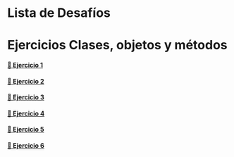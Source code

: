 # Lista de Desafíos

# Ejercicios Clases, objetos y métodos

#### [🔗 Ejercicio 1](https://github.com/osobuxs/Tp-5-Rolling-JS/tree/main/Ej-1#readme)

#### [🔗 Ejercicio 2](https://github.com/osobuxs/Tp-5-Rolling-JS/tree/main/Ej-2#readme)

#### [🔗 Ejercicio 3](https://github.com/osobuxs/Tp-5-Rolling-JS/tree/main/Ej-3#readme)

#### [🔗 Ejercicio 4](https://github.com/osobuxs/Tp-5-Rolling-JS/tree/main/Ej-4#readme)

#### [🔗 Ejercicio 5](https://github.com/osobuxs/Tp-5-Rolling-JS/tree/main/Ej-5#readme)

#### [🔗 Ejercicio 6](https://github.com/osobuxs/Tp-5-Rolling-JS/tree/main/Ej-6#readme)
